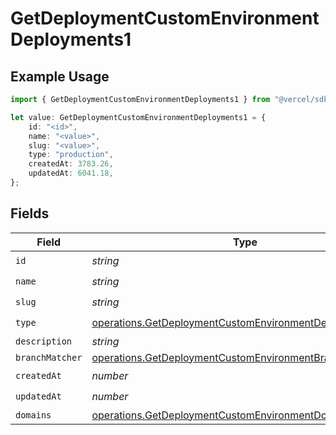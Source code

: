 # GetDeploymentCustomEnvironmentDeployments1

## Example Usage

```typescript
import { GetDeploymentCustomEnvironmentDeployments1 } from "@vercel/sdk/models/operations";

let value: GetDeploymentCustomEnvironmentDeployments1 = {
    id: "<id>",
    name: "<value>",
    slug: "<value>",
    type: "production",
    createdAt: 3783.26,
    updatedAt: 6041.18,
};
```

## Fields

| Field                                                                                                                                | Type                                                                                                                                 | Required                                                                                                                             | Description                                                                                                                          |
| ------------------------------------------------------------------------------------------------------------------------------------ | ------------------------------------------------------------------------------------------------------------------------------------ | ------------------------------------------------------------------------------------------------------------------------------------ | ------------------------------------------------------------------------------------------------------------------------------------ |
| `id`                                                                                                                                 | *string*                                                                                                                             | :heavy_check_mark:                                                                                                                   | N/A                                                                                                                                  |
| `name`                                                                                                                               | *string*                                                                                                                             | :heavy_check_mark:                                                                                                                   | N/A                                                                                                                                  |
| `slug`                                                                                                                               | *string*                                                                                                                             | :heavy_check_mark:                                                                                                                   | N/A                                                                                                                                  |
| `type`                                                                                                                               | [operations.GetDeploymentCustomEnvironmentDeploymentsType](../../models/operations/getdeploymentcustomenvironmentdeploymentstype.md) | :heavy_check_mark:                                                                                                                   | N/A                                                                                                                                  |
| `description`                                                                                                                        | *string*                                                                                                                             | :heavy_minus_sign:                                                                                                                   | N/A                                                                                                                                  |
| `branchMatcher`                                                                                                                      | [operations.GetDeploymentCustomEnvironmentBranchMatcher](../../models/operations/getdeploymentcustomenvironmentbranchmatcher.md)     | :heavy_minus_sign:                                                                                                                   | N/A                                                                                                                                  |
| `createdAt`                                                                                                                          | *number*                                                                                                                             | :heavy_check_mark:                                                                                                                   | N/A                                                                                                                                  |
| `updatedAt`                                                                                                                          | *number*                                                                                                                             | :heavy_check_mark:                                                                                                                   | N/A                                                                                                                                  |
| `domains`                                                                                                                            | [operations.GetDeploymentCustomEnvironmentDomains](../../models/operations/getdeploymentcustomenvironmentdomains.md)[]               | :heavy_minus_sign:                                                                                                                   | N/A                                                                                                                                  |